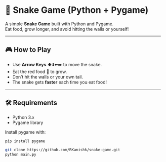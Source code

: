 # 🐍 Snake Game (Python + Pygame)

A simple **Snake Game** built with Python and Pygame.  
Eat food, grow longer, and avoid hitting the walls or yourself!

---

## 🎮 How to Play
- Use **Arrow Keys** ⬆️⬇️⬅️➡️ to move the snake.
- Eat the red food 🍎 to grow.
- Don’t hit the walls or your own tail.
- The snake gets **faster** each time you eat food!

---

## 🛠️ Requirements
- Python 3.x  
- Pygame library  

Install pygame with:
```bash
pip install pygame

git clone https://github.com/RKanishk/snake-game.git
python main.py
